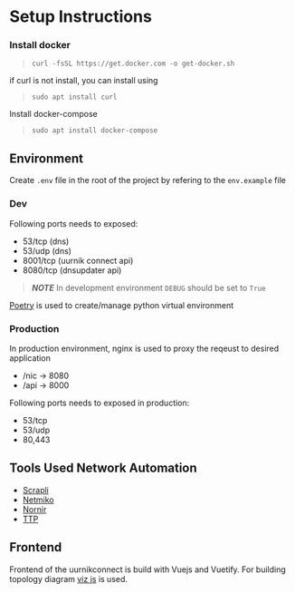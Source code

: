 # Setup Instructions

### Install docker
> `curl -fsSL https://get.docker.com -o get-docker.sh`

if curl is not install, you can install using 
> `sudo apt install curl`

Install docker-compose
> `sudo apt install docker-compose`


## Environment 

Create `.env` file in the root of the project by refering to the `env.example` file

### Dev
Following ports needs to exposed:

- 53/tcp        (dns)
- 53/udp        (dns)
- 8001/tcp      (uurnik connect api)
- 8080/tcp      (dnsupdater api)


> **_NOTE_** In development environment `DEBUG` should be set to `True`

[Poetry]() is used to create/manage python virtual environment

### Production
In production environment, nginx is used to proxy the reqeust to desired application

- /nic -> 8080
- /api -> 8000

Following ports needs to exposed in production:
- 53/tcp
- 53/udp
- 80,443


## Tools Used Network Automation

- [Scrapli](https://github.com/carlmontanari/scrapli)
- [Netmiko](https://github.com/ktbyers/netmiko)
- [Nornir](https://nornir.readthedocs.io/en/v2.5.0/)
- [TTP](https://ttp.readthedocs.io/en/latest/)


## Frontend
Frontend of the uurnikconnect is build with Vuejs and Vuetify.
For building topology diagram [viz js](https://visjs.github.io/vis-network/docs/network/) is used.
